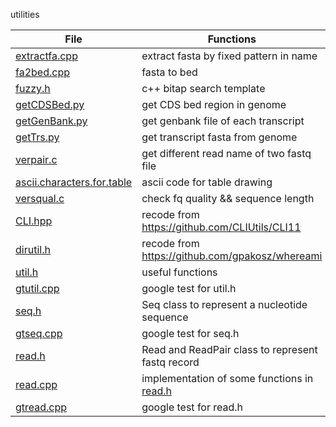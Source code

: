 utilities

|File|Functions|
|----|---------| 
|[extractfa.cpp](./extractfa.cpp)|extract fasta by fixed pattern in name| 
|[fa2bed.cpp](./fa2bed.cpp)|fasta to bed| 
|[fuzzy.h](./fuzzy.h)|c++ bitap search template|     
|[getCDSBed.py](./getCDSBed.py)|get CDS bed region in genome|
|[getGenBank.py](./getGenBank.py)|get genbank file of each transcript|
|[getTrs.py](./getTrs.py)|get transcript fasta from genome|
|[verpair.c](./verpair.c)|get different read name of two fastq file|
|[ascii.characters.for.table](./ascii.characters.for.table)|ascii code for table drawing|
|[versqual.c](./versqual.c)|check fq quality && sequence length|
|[CLI.hpp](./CLI.hpp)|recode from https://github.com/CLIUtils/CLI11|
|[dirutil.h](./dirutil.h)|recode from https://github.com/gpakosz/whereami|
|[util.h](./util.h)|useful functions|
|[gtutil.cpp](./gtutil.cpp)|google test for util.h|
|[seq.h](./seq.h)|Seq class to represent a nucleotide sequence| 
|[gtseq.cpp](./gtseq.cpp)|google test for seq.h|
|[read.h](./read.h)|Read and ReadPair class to represent fastq record|
|[read.cpp](./read.cpp)|implementation of some functions in [read.h](./read.h)|
|[gtread.cpp](./gtread.cpp)|google test for read.h|  
